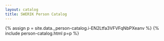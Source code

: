 ```yaml
---
layout: catalog
title: SWERIK Person Catalog
---
```

{% assign p = site.data._person-catalog.i-EN2Ltfa3VFVFqNbPXeanv %}
{% include person-catalog.html p=p %}

